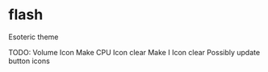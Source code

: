 # flash
Esoteric theme


TODO: 
Volume Icon
Make CPU Icon clear
Make I Icon clear
Possibly update button icons

